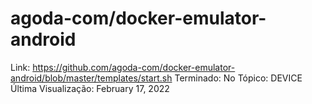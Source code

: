 # agoda-com/docker-emulator-android

Link: https://github.com/agoda-com/docker-emulator-android/blob/master/templates/start.sh
Terminado: No
Tópico: DEVICE
Última Visualização: February 17, 2022
